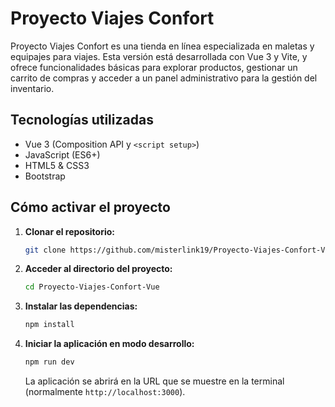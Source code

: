 # Proyecto Viajes Confort

Proyecto Viajes Confort es una tienda en línea especializada en maletas y equipajes para viajes. Esta versión está desarrollada con Vue 3 y Vite, y ofrece funcionalidades básicas para explorar productos, gestionar un carrito de compras y acceder a un panel administrativo para la gestión del inventario.

## Tecnologías utilizadas

- Vue 3 (Composition API y `<script setup>`)
- JavaScript (ES6+)
- HTML5 & CSS3
- Bootstrap

## Cómo activar el proyecto

1. **Clonar el repositorio:**
   ```bash
   git clone https://github.com/misterlink19/Proyecto-Viajes-Confort-Vue.git
   ```
2. **Acceder al directorio del proyecto:**
   ```bash
   cd Proyecto-Viajes-Confort-Vue
   ```
3. **Instalar las dependencias:**
   ```bash
   npm install
   ```
4. **Iniciar la aplicación en modo desarrollo:**
   ```bash
   npm run dev
   ```
   La aplicación se abrirá en la URL que se muestre en la terminal (normalmente `http://localhost:3000`).
